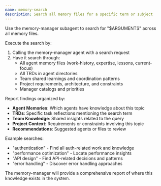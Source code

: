 ```yaml
---
name: memory-search
description: Search all memory files for a specific term or subject
---
```


Use the memory-manager subagent to search for "$ARGUMENTS" across all memory files.

Execute the search by:
1. Calling the memory-manager agent with a search request
2. Have it search through:
   - All agent memory files (work-history, expertise, lessons, current-focus)
   - All TRDs in agent directories
   - Team shared learnings and coordination patterns
   - Project requirements, architecture, and constraints
   - Manager catalogs and priorities

Report findings organized by:
- **Agent Memories**: Which agents have knowledge about this topic
- **TRDs**: Specific task reflections mentioning the search term
- **Team Knowledge**: Shared insights related to the query
- **Project Context**: Requirements or constraints involving this topic
- **Recommendations**: Suggested agents or files to review

Example searches:
- "authentication" - Find all auth-related work and knowledge
- "performance optimization" - Locate performance insights
- "API design" - Find API-related decisions and patterns
- "error handling" - Discover error handling approaches

The memory-manager will provide a comprehensive report of where this knowledge exists in the system.
